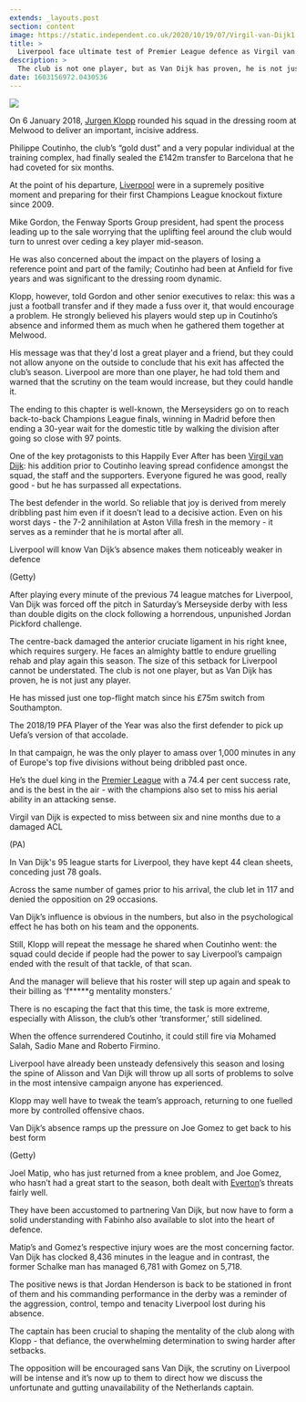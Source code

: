 ```yaml
--- 
extends: _layouts.post 
section: content 
image: https://static.independent.co.uk/2020/10/19/07/Virgil-van-Dijk1.jpg 
title: > 
  Liverpool face ultimate test of Premier League defence as Virgil van Dijk absence exposes a new vulnerability 
description: > 
  The club is not one player, but as Van Dijk has proven, he is not just any player.Virgil van Dijk is expected to miss between six and nine months due to a damaged ACL (PA)In Van Dijk's 95 league starts for Liverpool, they have kept 44 clean sheets, conceding just 78 goals.Van Dijk’s influence is obvious in the numbers, but also in the psychological effect he has both on his team and the opponents.They have been accustomed to partnering Van Dijk, but now have to form a solid understanding with Fabinho also available to slot into the heart of defence.Van Dijk has clocked 8,436 minutes in the league and in contrast, the former Schalke man has managed 6,781 with Gomez on 5,718. 
date: 1603156972.0430536 
--- 
```

<div><p class="sc-pAoIE JavQY"></p><img class="i-amphtml-fill-content i-amphtml-replaced-content" src="/img/1x1.png"><p class="sc-pHJJA iocNwz above-article-prompt-donations"></p><p>On 6 January 2018, <a href="/topic/jurgen-klopp">Jurgen Klopp</a> rounded his squad in the dressing room at Melwood to deliver an important, incisive address.</p><p>Philippe Coutinho, the club&#8217;s &#8220;gold dust&#8221; and a very popular individual at the training complex, had finally sealed the &#163;142m transfer to Barcelona that he had coveted for six months.</p><p></p><p>At the point of his departure, <a href="/topic/liverpool-fc">Liverpool</a> were in a supremely positive moment and preparing for their first Champions League knockout fixture since 2009.</p><p id="article-im-prompt"></p><p>Mike Gordon, the Fenway Sports Group president, had spent the process leading up to the sale worrying that the uplifting feel around the club would turn to unrest over ceding a key player mid-season. </p><p></p><p></p><p>He was also concerned about the impact on the players of losing a reference point and part of the family; Coutinho had been at Anfield for five years and was significant to the dressing room dynamic.</p><p>Klopp, however, told Gordon and other senior executives to relax: this was a just a football transfer and if they made a fuss over it, that would encourage a problem. He strongly believed his players would step up in Coutinho&#8217;s absence and informed them as much when he gathered them together at Melwood.</p><p id="taboola-carousel-thumbnails"></p><p>His message was that they'd lost a great player and a friend, but they could not allow anyone on the outside to conclude that his exit has affected the club&#8217;s season. Liverpool are more than one player, he had told them and warned that the scrutiny on the team would increase, but they could handle it.</p><p>The ending to this chapter is well-known, the Merseysiders go on to reach back-to-back Champions League finals, winning in Madrid before then ending a 30-year wait for the domestic title by walking the division after going so close with 97 points. </p><p>One of the key protagonists to this Happily Ever After has been <a href="/topic/virgil-van-dijk">Virgil van Dijk</a>: his addition prior to Coutinho leaving spread confidence amongst the squad, the staff and the supporters. Everyone figured he was good, really good - but he has surpassed all expectations. </p><p>The best defender in the world. So reliable that joy is derived from merely dribbling past him even if it doesn&#8217;t lead to a decisive action. Even on his worst days - the 7-2 annihilation at Aston Villa fresh in the memory - it serves as a reminder that he is mortal after all. </p><p>Liverpool will know Van Dijk&#8217;s absence makes them noticeably weaker in defence</p><p class="sc-pRFZy iIPyzR copyright">(Getty)</p><p>After playing every minute of the previous 74 league matches for Liverpool, Van Dijk was forced off the pitch in Saturday&#8217;s Merseyside derby with less than double digits on the clock following a horrendous, unpunished Jordan Pickford challenge. </p><p></p><p>The centre-back damaged the anterior cruciate ligament in his right knee, which requires surgery. He faces an almighty battle to endure gruelling rehab and play again this season. The size of this setback for Liverpool cannot be understated. The club is not one player, but as Van Dijk has proven, he is not just any player. </p><p>He has missed just one top-flight match since his &#163;75m switch from Southampton. </p><p>The 2018/19 PFA Player of the Year was also the first defender to pick up Uefa&#8217;s version of that accolade.</p><p></p><p>In that campaign, he was the only player to amass over 1,000 minutes in any of Europe's top five divisions without being dribbled past once.</p><p>He&#8217;s the duel king in the <a href="/topic/premier-league">Premier League</a> with a 74.4 per cent success rate, and is the best in the air - with the champions also set to miss his aerial ability in an attacking sense.</p><p>Virgil van Dijk is expected to miss between six and nine months due to a damaged ACL</p><p class="sc-pRFZy iIPyzR copyright">(PA)</p><p>In Van Dijk's 95 league starts for Liverpool, they have kept 44 clean sheets, conceding just 78 goals.</p><p>Across the same number of games prior to his arrival, the club let in 117 and denied the opposition on 29 occasions.</p><p></p><p>Van Dijk&#8217;s influence is obvious in the numbers, but also in the psychological effect he has both on his team and the opponents.</p><p>Still, Klopp will repeat the message he shared when Coutinho went: the squad could decide if people had the power to say Liverpool&#8217;s campaign ended with the result of that tackle, of that scan. </p><p>And the manager will believe that his roster will step up again and speak to their billing as &#8216;f*****g mentality monsters.&#8217;</p><p>There is no escaping the fact that this time, the task is more extreme, especially with Alisson, the club&#8217;s other &#8216;transformer,&#8217; still sidelined.</p><p></p><p>When the offence surrendered Coutinho, it could still fire via Mohamed Salah, Sadio Mane and Roberto Firmino. </p><p>Liverpool have already been unsteady defensively this season and losing the spine of Alisson and Van Dijk will throw up all sorts of problems to solve in the most intensive campaign anyone has experienced. </p><p>Klopp may well have to tweak the team&#8217;s approach, returning to one fuelled more by controlled offensive chaos. </p><p>Van Dijk&#8217;s absence ramps up the pressure on Joe Gomez to get back to his best form</p><p class="sc-pRFZy iIPyzR copyright">(Getty)</p><p>Joel Matip, who has just returned from a knee problem, and Joe Gomez, who hasn&#8217;t had a great start to the season, both dealt with <a href="/topic/everton">Everton</a>&#8217;s threats fairly well.</p><p></p><p>They have been accustomed to partnering Van Dijk, but now have to form a solid understanding with Fabinho also available to slot into the heart of defence.</p><p>Matip&#8217;s and Gomez&#8217;s respective injury woes are the most concerning factor. Van Dijk has clocked 8,436 minutes in the league and in contrast, the former Schalke man has managed 6,781 with Gomez on 5,718.</p><p>The positive news is that Jordan Henderson is back to be stationed in front of them and his commanding performance in the derby was a reminder of the aggression, control, tempo and tenacity Liverpool lost during his absence.</p><p>The captain has been crucial to shaping the mentality of the club along with Klopp - that defiance, the overwhelming determination to swing harder after setbacks. </p><p></p><p>The opposition will be encouraged sans Van Dijk, the scrutiny on Liverpool will be intense and it&#8217;s now up to them to direct how we discuss the unfortunate and gutting unavailability of the Netherlands captain.</p><p class="sc-ptCms fzKffT"></p></div>